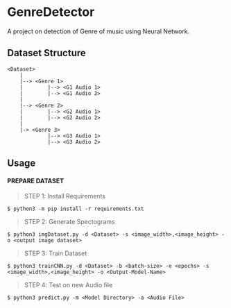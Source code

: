 # GenreDetector

A project on detection of Genre of music using Neural Network.


## Dataset Structure
```
<Dataset>
    |
    |--> <Genre 1>
    |        |--> <G1 Audio 1>
    |        |--> <G1 Audio 2>
    |
    |--> <Genre 2>
    |        |--> <G2 Audio 1>
    |        |--> <G2 Audio 2>
    |
    |-> <Genre 3>
             |--> <G3 Audio 1>
             |--> <G3 Audio 2>

```


## Usage

#### **PREPARE DATASET**

> STEP 1: Install Requirements  
```
$ python3 -m pip install -r requirements.txt
```

> STEP 2: Generate Spectograms
```
$ python3 imgDataset.py -d <Dataset> -s <image_width>,<image_height> -o <output image dataset>
```

> STEP 3: Train Dataset
```
$ python3 trainCNN.py -d <Dataset> -b <batch-size> -e <epochs> -s <image_width>,<image_height> -o <Output-Model-Name>
```

> STEP 4: Test on new Audio file
```
$ python3 predict.py -m <Model Directory> -a <Audio File>
```